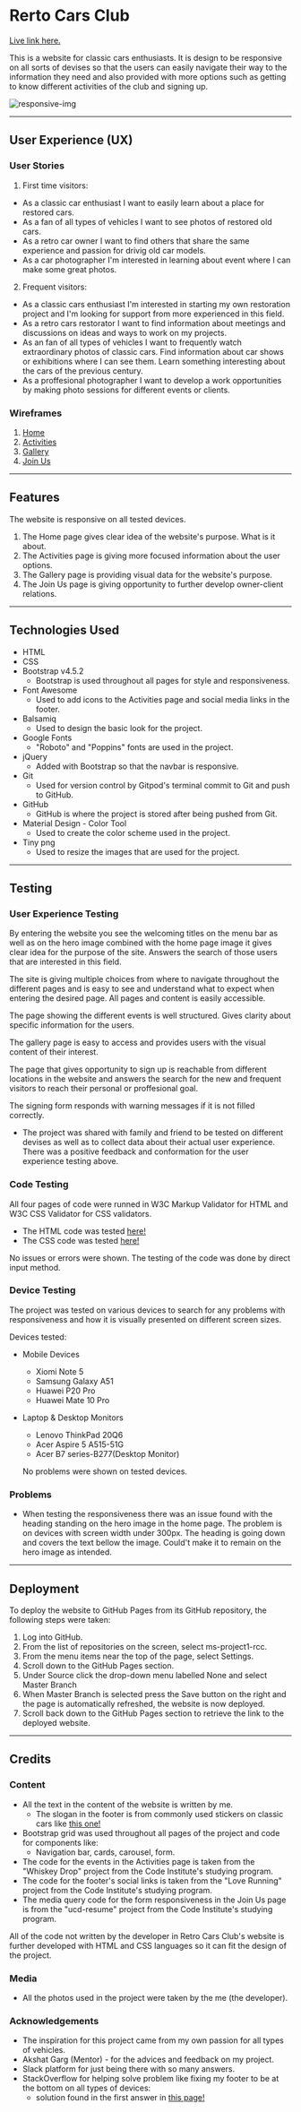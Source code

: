 # Rerto Cars Club

<!--- add links to all RCCs --->

[Live link here.](https://dimitar-4.github.io/ms-project1-rcc/) 

This is a website for classic cars enthusiasts. It is design to be responsive
on all sorts of devises so that the users can easily navigate their way to the
information they need and also provided with more options such as getting to
know different activities of the club and signing up.

![responsive-img](assets/responsive-img/responsive.PNG)

---


## User Experience (UX)
 
### User Stories

1. First time visitors:
 * As a classic car enthusiast I want to easily learn about a place for restored cars.
 * As a fan of all types of vehicles I want to see photos of restored old cars.
 * As a retro car owner I want to find others that share the same 
 experience and passion for drivig old car models.
 * As a car photographer I'm interested in learning about event where I can make 
 some great photos. 
 
2. Frequent visitors:
 * As a classic cars enthusiast I'm interested in starting my own restoration project 
 and I'm looking for support from more experienced in this field.
 * As a retro cars restorator I want to find information about meetings and discussions 
 on ideas and ways to work on my projects. 
 * As an fan of all types of vehicles I want to frequently watch extraordinary photos of 
 classic cars. Find information about car shows or exhibitions where I can see them. Learn something 
 interesting about the cars of the previous century.
 * As a proffesional photographer I want to develop a work opportunities by making photo sessions 
 for different events or clients.


### Wireframes

1. [Home](https://raw.githubusercontent.com/dimitar-4/ms-project1-rcc/37c393ade5338e0b037ffd57892d22f19331835f/assets/wireframes/home.png)
2. [Activities](https://raw.githubusercontent.com/dimitar-4/ms-project1-rcc/37c393ade5338e0b037ffd57892d22f19331835f/assets/wireframes/activities.png)
3. [Gallery](https://raw.githubusercontent.com/dimitar-4/ms-project1-rcc/37c393ade5338e0b037ffd57892d22f19331835f/assets/wireframes/gallery.png)
4. [Join Us](https://raw.githubusercontent.com/dimitar-4/ms-project1-rcc/37c393ade5338e0b037ffd57892d22f19331835f/assets/wireframes/join.png)

---
## Features

The website is responsive on all tested devices. 

1. The Home page gives clear idea of the website's purpose. What is it about.
2. The Activities page is giving more focused information about the user options.
3. The Gallery page is providing visual data for the website's purpose.
4. The Join Us page is giving opportunity to further develop owner-client relations.   


---
## Technologies Used

 - HTML
 - CSS
 - Bootstrap v4.5.2 
    * Bootstrap is used throughout all pages for style and responsiveness. 
 - Font Awesome 
    * Used to add icons to the Activities page and social media links in the footer.
 - Balsamiq 
    * Used to design the basic look for the project.
 - Google Fonts 
    * "Roboto" and "Poppins" fonts are used in the project.
 - jQuery 
    * Added with Bootstrap so that the navbar is responsive.
 - Git 
    * Used for version control by Gitpod's terminal commit to Git and push to GitHub.
 - GitHub 
    * GitHub is where the project is stored after being pushed from Git.
 - Material Design - Color Tool 
    * Used to create the color scheme used in the project.
 - Tiny png 
    * Used to resize the images that are used for the project.



---
## Testing

### User Experience Testing

By entering the website you see the welcoming titles on the menu bar as well as on the hero image 
combined with the home page image it gives clear idea for the purpose of the site. Answers the 
search of those users that are interested in this field.

The site is giving multiple choices from where to navigate throughout the different pages and is easy to see and understand what to 
expect when entering the desired page. All pages and content is easily accessible.

The page showing the different events is well structured. Gives clarity about specific information for the users.

The gallery page is easy to access and provides users with the visual content of their interest.

The page that gives opportunity to sign up is reachable from different locations in the website 
and answers the search for the new and frequent visitors to reach their personal or proffesional goal.

The signing form responds with warning messages if it is not filled correctly. 

* The project was shared with family and friend to be tested on different devises as well as to collect data 
about their actual user experience. There was a positive feedback and conformation for the user experience testing above.


### Code Testing

All four pages of code were runned in W3C Markup Validator for HTML and W3C CSS Validator for CSS validators.  

- The HTML code was tested [here!](https://validator.w3.org/)
- The CSS code was tested [here!](https://jigsaw.w3.org/css-validator/)

No issues or errors were shown. The testing of the code was done by direct input method.

### Device Testing

The project was tested on various devices to search for any problems with responsiveness 
and how it is visually presented on different screen sizes.

Devices tested:
- Mobile Devices
   * Xiomi Note 5
   * Samsung Galaxy A51
   * Huawei P20 Pro
   * Huawei Mate 10 Pro

- Laptop & Desktop Monitors
   * Lenovo ThinkPad 20Q6
   * Acer Aspire 5 A515-51G
   * Acer B7 series-B277(Desktop Monitor)

   No problems were shown on tested devices.

### Problems

- When testing the responsiveness there was an issue found with the heading standing on the hero image in the home page.
The problem is on devices with screen width under 300px. The heading is going down and covers the text bellow the image.
Could't make it to remain on the hero image as intended.     

---
## Deployment

To deploy the website to GitHub Pages from its GitHub repository, the following steps were taken:

1. Log into GitHub.
2. From the list of repositories on the screen, select ms-project1-rcc.
3. From the menu items near the top of the page, select Settings.
4. Scroll down to the GitHub Pages section.
5. Under Source click the drop-down menu labelled None and select Master Branch 
6. When Master Branch is selected press the Save button on the right and the page is automatically refreshed, the website is now deployed.
7. Scroll back down to the GitHub Pages section to retrieve the link to the deployed website.

---
## Credits

### Content

- All the text in the content of the website is written by me.
   * The slogan in the footer is from commonly used stickers on classic cars like [this one!](https://s.cdnmpro.com/660674058/p/m/4/tablou-nothing-is-awesome-than-a-classic-car~6314.jpg)
- Bootstrap grid was used throughout all pages of the project and code for components like:
   * Navigation bar, cards, carousel, form.  
- The code for the events in the Activities page is taken from the "Whiskey Drop" project from the Code Institute's studying program.
- The code for the footer's social links is taken from the "Love Running" project from the Code Institute's studying program.
- The media query code for the form responsiveness in the Join Us page is from the "ucd-resume" project from the Code Institute's studying program.

All of the code not written by the developer in Retro Cars Club's website is further developed with HTML and CSS languages so it can fit the design of the project. 


### Media

* All the photos used in the project were taken by the me (the developer).

### Acknowledgements

* The inspiration for this project came from my own passion for all types of vehicles.
* Akshat Garg (Mentor) - for the advices and feedback on my project.
* Slack platform for just being there with so many answers.
* StackOverflow for helping solve problem like fixing my footer to be at the bottom on all types of devices:
   * solution found in the first answer in [this page!](https://stackoverflow.com/questions/40853952/bootstrap-footer-at-the-bottom-of-the-page)
